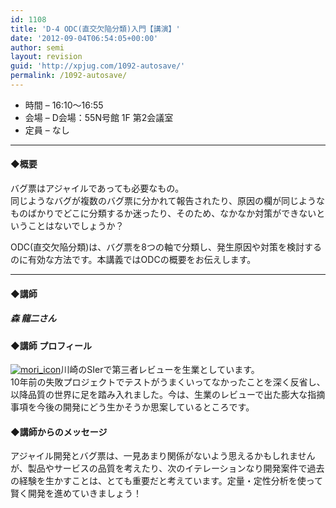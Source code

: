 ```yaml
---
id: 1108
title: 'D-4 ODC(直交欠陥分類)入門【講演】'
date: '2012-09-04T06:54:05+00:00'
author: semi
layout: revision
guid: 'http://xpjug.com/1092-autosave/'
permalink: /1092-autosave/
---
```


- 時間 – 16:10〜16:55
- 会場 – D会場：55N号館 1F 第2会議室
- 定員 – なし

---

#### ◆概要

バグ票はアジャイルであっても必要なもの。  
同じようなバグが複数のバグ票に分かれて報告されたり、原因の欄が同じようなものばかりでどこに分類するか迷ったり、そのため、なかなか対策ができないということはないでしょうか？

ODC(直交欠陥分類)は、バグ票を8つの軸で分類し、発生原因や対策を検討するのに有効な方法です。本講義ではODCの概要をお伝えします。

---

#### ◆講師

##### 森 龍二さん

#### ◆講師 プロフィール

[![](http://xpjug.com/wp-content/uploads/2012/08/mori_icon-150x150.jpg "mori_icon")](http://xpjug.com/wp-content/uploads/2012/08/mori_icon.jpg)川崎のSIerで第三者レビューを生業としています。  
10年前の失敗プロジェクトでテストがうまくいってなかったことを深く反省し、以降品質の世界に足を踏み入れました。今は、生業のレビューで出た膨大な指摘事項を今後の開発にどう生かそうか思案しているところです。

#### ◆講師からのメッセージ

アジャイル開発とバグ票は、一見あまり関係がないよう思えるかもしれませんが、製品やサービスの品質を考えたり、次のイテレーションなり開発案件で過去の経験を生かすことは、とても重要だと考えています。定量・定性分析を使って賢く開発を進めていきましょう！